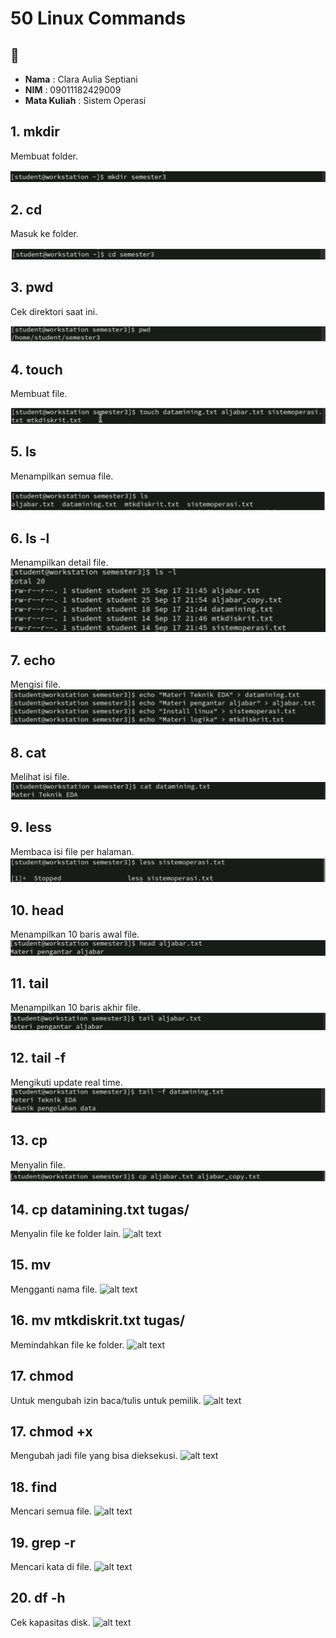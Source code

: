 # 50 Linux Commands


## 👤 
- **Nama**  : Clara Aulia Septiani 
- **NIM**   : 09011182429009 
- **Mata Kuliah** : Sistem Operasi  

## **1. mkdir**
Membuat folder.  

![alt text](https://github.com/claraaulsep/OPERATION-SISTEM/blob/9c123284dcffe9e882f015074b8956f8251be6f0/Screenshot%202025-09-24%20213336.png?raw=true)

## **2. cd**
Masuk ke folder.  

![alt text](https://github.com/claraaulsep/OPERATION-SISTEM/blob/ad1f66fedbb10652a55256eb6a54bc2bc453e0ef/images/Screenshot%202025-09-24%20213353.png?raw=true)

## **3. pwd**
Cek direktori saat ini.  

![alt text](https://github.com/claraaulsep/OPERATION-SISTEM/blob/49feb083ae156aadfb9c1a748b0cf6d043cf5544/images/Screenshot%202025-09-24%20213404.png?raw=true)

## **4. touch**
Membuat file.  

![alt text](https://github.com/claraaulsep/OPERATION-SISTEM/blob/d8ee449cba7ada92c1922efce2dd9cb205b09668/images/Screenshot%202025-09-24%20213414.png?raw=true)


## **5. ls**
Menampilkan semua file.  

![alt text](https://github.com/claraaulsep/OPERATION-SISTEM/blob/09cee793365074be2f754efc1b7f95b39acdc068/images/Screenshot%202025-09-24%20213424.png?raw=true)

## **6. ls -l**
Menampilkan detail file.  
![alt text](https://github.com/claraaulsep/OPERATION-SISTEM/blob/a6bdda34789477b4a1292b25d1934d9aab282e3e/images/Screenshot%202025-09-24%20213432.png?raw=true)

## **7. echo**
Mengisi file.  
![alt text](https://github.com/claraaulsep/OPERATION-SISTEM/blob/dfeb48dd67cfb913689f97e2d6af8b8865ab9c27/images/Screenshot%202025-09-24%20213442.png?raw=true)

## **8. cat**
Melihat isi file.  
![alt text](https://github.com/claraaulsep/OPERATION-SISTEM/blob/4b320a4812aa263c50f9a2318e924315a39fe217/images/Screenshot%202025-09-24%20213450.png?raw=true)

## **9. less**
Membaca isi file per halaman.
![alt text](https://github.com/claraaulsep/OPERATION-SISTEM/blob/c382e8c90105fa9252c93d812521f9cbf9601606/images/Screenshot%202025-09-24%20213457.png?raw=true)

## **10. head**
Menampilkan 10 baris awal file.
![alt text](https://github.com/claraaulsep/OPERATION-SISTEM/blob/0a8fee8fcb5723dc8f761ef8dc6ae0503d01f6a4/images/Screenshot%202025-09-24%20213505.png?raw=true)

## **11. tail**
Menampilkan 10 baris akhir file.
![alt text](https://github.com/claraaulsep/OPERATION-SISTEM/blob/2c4fe485d553d351322b0ec6b7c515e182d50012/images/Screenshot%202025-09-24%20213631.png?raw=true)

## **12. tail -f**
Mengikuti update real time.
![alt text](https://github.com/claraaulsep/OPERATION-SISTEM/blob/f86cf7dbeb6e8f40c57fb06673f9085f46c1d0fc/images/Screenshot%202025-09-24%20213640.png?raw=true)

## **13. cp**
Menyalin file.
![alt text](https://github.com/claraaulsep/OPERATION-SISTEM/blob/b955328df5e0015acc9c9757651c7172f44a5f41/images/Screenshot%202025-09-24%20213648.png?raw=true)

## **14. cp datamining.txt tugas/**
Menyalin file ke folder lain.
![alt text](?raw=true)

## **15. mv**
Mengganti nama file.
![alt text](?raw=true)

## **16. mv mtkdiskrit.txt tugas/**
Memindahkan file ke folder.
![alt text](?raw=true)

## **17. chmod**
Untuk mengubah izin baca/tulis untuk pemilik.
![alt text](?raw=true)

## **17. chmod +x**
Mengubah jadi file yang bisa dieksekusi.
![alt text](?raw=true)

## **18. find**
Mencari semua file.
![alt text](?raw=true)

## **19. grep -r**
Mencari kata di file.
![alt text](?raw=true)

## **20. df -h**
Cek kapasitas disk.
![alt text](?raw=true)
